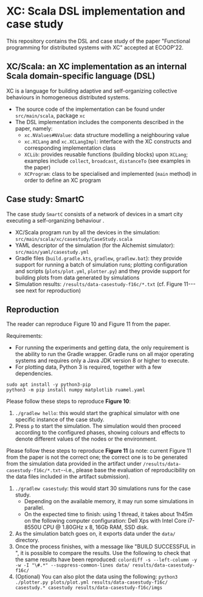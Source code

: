 # XC: Scala DSL implementation and case study

This repository contains the DSL and case study of the paper "Functional programming for distributed systems with XC" accepted at ECOOP'22.

## XC/Scala: an XC implementation as an internal Scala domain-specific language (DSL)

XC is a language for building adaptive and self-organizing collective behaviours in homogeneous distributed systems.

- The source code of the implementation can be found under `src/main/scala`, package `xc`
- The DSL implementation includes the components described in the paper, namely:
    - `xc.NValues#NValue`: data structure modelling a neighbouring value
    - `xc.XCLang` and `xc.XCLangImpl`: interface with the XC constructs and corresponding implementation class
    - `XCLib`: provides reusable functions (building blocks) upon `XCLang`; examples include `collect`, `broadcast`, `distanceTo` (see examples in the paper)
    - `XCProgram`: class to be specialised and implemented (`main` method) in order to define an XC program

## Case study: SmartC

The case study `SmartC` consists of a network of devices in a smart city executing a self-organizing behaviour .

- XC/Scala program run by all the devices in the simulation: `src/main/scala/xc/casestudy/CaseStudy.scala`
- YAML descriptor of the simulation (for the Alchemist simulator): `src/main/yaml/casestudy.yml`
- Gradle files (`build.gradle.kts`, `gradlew`, `gradlew.bat`): they provide support for running a batch of simulation runs; plotting configuration and scripts (`plots/plot.yml`, `plotter.py`) and they provide support for building plots from data generated by simulations
- Simulation results: `/results/data-casestudy-f16c/*.txt` (cf. Figure 11---see next for reproduction)

## Reproduction

The reader can reproduce Figure 10 and Figure 11 from the paper.

Requirements:

- For running the experiments and getting data, the only requirement is the ability to run the Gradle wrapper. Gradle runs on all major operating systems and requires only a Java JDK version 8 or higher to execute.
- For plotting data, Python 3 is required, together with a few dependencies.
```
sudo apt install -y python3-pip
python3 -m pip install numpy matplotlib ruamel.yaml
```

Please follow these steps to reproduce **Figure 10**:

1. `./gradlew hello`: this would start the graphical simulator with one specific instance of the case study.
2. Press `p` to start the simulation. The simulation would then proceed according to the configured phases, showing colours and effects to denote different values of the nodes or the environment.

Please follow these steps to reproduce **Figure 11** (a note: current Figure 11 from the paper is not the correct one; the correct one is to be generated from the simulation data provided in the artifact under `/results/data-casestudy-f16c/*.txt`--i.e., please base the evaluation of reproducibility on the data files included in the artifact submission).

1. `./gradlew casestudy`: this would start 30 simulations runs for the case study.
    - Depending on the available memory, it may run some simulations in parallel.
    - On the expected time to finish: using 1 thread, it takes about 1h45m on the following computer configuration: Dell Xps with Intel Core i7-8550U CPU @ 1.80GHz x 8, 16Gb RAM, SSD disk.
2. As the simulation batch goes on, it exports data under the `data/` directory.
3. Once the process finishes, with a message like "BUILD SUCCESSFUL in <TIME>", it is possible to compare the results.
   Use the following to check that the same results have been reproduced:
    `colordiff -s --left-column -y -w -I "\#.*" --suppress-common-lines data/ results/data-casestudy-f16c/`
4. (Optional) You can also plot the data using the following:
    `python3 ./plotter.py plots/plot.yml results/data-casestudy-f16c/ casestudy.* casestudy results/data-casestudy-f16c/imgs`
